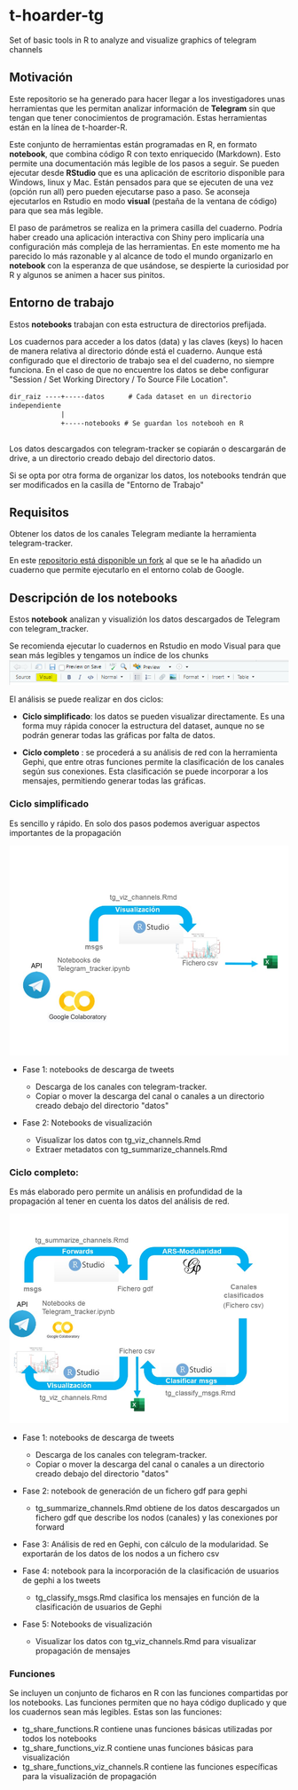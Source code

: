 # t-hoarder-tg
Set of basic tools in R to analyze and visualize graphics of telegram channels
## Motivación

Este repositorio se ha generado para hacer llegar a los investigadores unas herramientas que les permitan analizar información de **Telegram** sin que tengan que tener conocimientos de programación. Estas herramientas están en la línea de t-hoarder-R.

Este conjunto de herramientas están programadas en R, en formato **notebook**, que combina código R con texto enriquecido (Markdown). Esto permite una documentación más legible de los pasos a seguir. Se pueden ejecutar desde **RStudio** que es una aplicación de escritorio disponible para Windows, linux y Mac. Están pensados para que se ejecuten de una vez (opción run all) pero pueden ejecutarse paso a paso. Se aconseja ejecutarlos en Rstudio en modo **visual** (pestaña de la ventana de código) para que sea más legible.

El paso de parámetros se realiza en la primera casilla del cuaderno. Podría haber creado una aplicación interactiva con Shiny pero implicaría una configuración más compleja de las herramientas. En este momento me ha parecido lo más razonable y al alcance de todo el mundo organizarlo en **notebook** con la esperanza de que usándose, se despierte la curiosidad por R y algunos se animen a hacer sus pinitos.

## Entorno de trabajo

Estos **notebooks** trabajan con esta estructura de directorios prefijada.

Los cuadernos para acceder a los datos (data) y las claves (keys) lo hacen de manera relativa al directorio dónde está el cuaderno. Aunque está configurado que el directorio de trabajo sea el del cuaderno, no siempre funciona. En el caso de que no encuentre los datos se debe configurar "Session / Set Working Directory / To Source File Location".

```         
dir_raiz ----+-----datos      # Cada dataset en un directorio independiente
             |
             +-----notebooks # Se guardan los notebooh en R
      
```

Los datos descargados con telegram-tracker se copiarán o descargarán de drive, a un directorio creado debajo del directorio datos.

Si se opta por otra forma de organizar los datos, los notebooks tendrán que ser modificados en la casilla de "Entorno de Trabajo"

## Requisitos

Obtener los datos de los canales Telegram mediante la herramienta telegram-tracker.

En este [repositorio está disponible un fork](https://github.com/congosto/telegram-tracker-t-hoarder_tg) al que se le ha añadido un cuaderno que permite ejecutarlo en el entorno colab de Google.

## Descripción de los notebooks

Estos **notebook** analizan y visualizión los datos descargados de Telegram con telegram_tracker.

Se recomienda ejecutar lo cuadernos en Rstudio en modo Visual para que sean más legibles y tengamos un índice de los chunks ![modo visual](https://github.com/congosto/congosto.github.io/raw/master/modo_visual.png)

El análisis se puede realizar en dos ciclos:

-   **Ciclo simplificado**: los datos se pueden visualizar directamente. Es una forma muy rápida conocer la estructura del dataset, aunque no se podrán generar todas las gráficas por falta de datos.

-   **Ciclo completo** : se procederá a su análisis de red con la herramienta Gephi, que entre otras funciones permite la clasificación de los canales según sus conexiones. Esta clasificación se puede incorporar a los mensajes, permitiendo generar todas las gráficas.

### Ciclo simplificado

Es sencillo y rápido. En solo dos pasos podemos averiguar aspectos importantes de la propagación

![Ciclo Análisis simplificado](https://github.com/congosto/congosto.github.io/raw/master/ciclo_simplificado_t-hoarder-tg.JPG)

-   Fase 1: notebooks de descarga de tweets

    -   Descarga de los canales con telegram-tracker.
    -   Copiar o mover la descarga del canal o canales a un directorio creado debajo del directorio "datos"

-   Fase 2: Notebooks de visualización

    -   Visualizar los datos con tg_viz_channels.Rmd
    -   Extraer metadatos con tg_summarize_channels.Rmd

### Ciclo completo:

Es más elaborado pero permite un análisis en profundidad de la propagación al tener en cuenta los datos del análisis de red.

![Ciclo Análisis completo](https://github.com/congosto/congosto.github.io/raw/master/ciclo_ARS__t-hoarder-tg.JPG)

-   Fase 1: notebooks de descarga de tweets

    -   Descarga de los canales con telegram-tracker.
    -   Copiar o mover la descarga del canal o canales a un directorio creado debajo del directorio "datos"

-   Fase 2: notebook de generación de un fichero gdf para gephi

    -   tg_summarize_channels.Rmd obtiene de los datos descargados un fichero gdf que describe los nodos (canales) y las conexiones por forward

-   Fase 3: Análisis de red en Gephi, con cálculo de la modularidad. Se exportarán de los datos de los nodos a un fichero csv

-   Fase 4: notebook para la incorporación de la clasificación de usuarios de gephi a los tweets

    -   tg_classify_msgs.Rmd clasifica los mensajes en función de la clasificación de usuarios de Gephi

-   Fase 5: Notebooks de visualización

    -   Visualizar los datos con tg_viz_channels.Rmd para visualizar propagación de mensajes

### Funciones

Se incluyen un conjunto de ficharos en R con las funciones compartidas por los notebooks. Las funciones permiten que no haya código duplicado y que los cuadernos sean más legibles. Estas son las funciones:

-   tg_share_functions.R contiene unas funciones básicas utilizadas por todos los notebooks
-   tg_share_functions_viz.R contiene unas funciones básicas para visualización
-   tg_share_functions_viz_channels.R contiene las funciones específicas para la visualización de propagación

